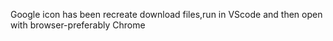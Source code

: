 Google icon has been recreate 
download files,run in VScode and then open with browser-preferably Chrome
